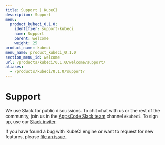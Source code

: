 ```yaml
---
title: Support | KubeCI
description: Support
menu:
  product_kubeci_0.1.0:
    identifier: support-kubeci
    name: Support
    parent: welcome
    weight: 25
product_name: kubeci
menu_name: product_kubeci_0.1.0
section_menu_id: welcome
url: /products/kubeci/0.1.0/welcome/support/
aliases:
  - /products/kubeci/0.1.0/support/
---
```


# Support

We use Slack for public discussions. To chit chat with us or the rest of the community, join us in the [AppsCode Slack team](https://appscode.slack.com/messages/C8NCX6N23/details/) channel `#kubeci`. To sign up, use our [Slack inviter](https://slack.appscode.com/).

If you have found a bug with KubeCI engine or want to request for new features, please [file an issue](https://github.com/kube-ci/project/issues/new).
